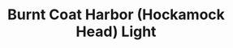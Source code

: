 ---
layout: repo
title: "Burnt Coat Harbor (Hockamock Head) Light"
id: 3408
permalink: repos/3408/
---